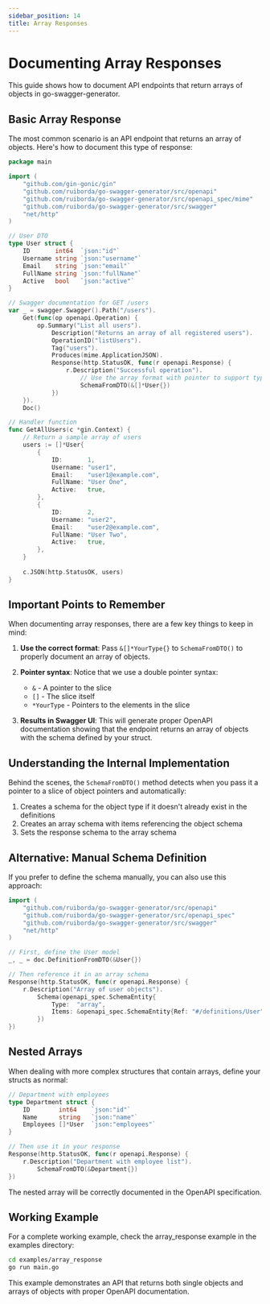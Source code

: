 ```yaml
---
sidebar_position: 14
title: Array Responses
---
```


# Documenting Array Responses

This guide shows how to document API endpoints that return arrays of objects in go-swagger-generator.

## Basic Array Response

The most common scenario is an API endpoint that returns an array of objects. Here's how to document this type of response:

```go
package main

import (
    "github.com/gin-gonic/gin"
    "github.com/ruiborda/go-swagger-generator/src/openapi"
    "github.com/ruiborda/go-swagger-generator/src/openapi_spec/mime"
    "github.com/ruiborda/go-swagger-generator/src/swagger"
    "net/http"
)

// User DTO
type User struct {
    ID       int64  `json:"id"`
    Username string `json:"username"`
    Email    string `json:"email"`
    FullName string `json:"fullName"`
    Active   bool   `json:"active"`
}

// Swagger documentation for GET /users
var _ = swagger.Swagger().Path("/users").
    Get(func(op openapi.Operation) {
        op.Summary("List all users").
            Description("Returns an array of all registered users").
            OperationID("listUsers").
            Tag("users").
            Produces(mime.ApplicationJSON).
            Response(http.StatusOK, func(r openapi.Response) {
                r.Description("Successful operation").
                    // Use the array format with pointer to support typed arrays
                    SchemaFromDTO(&[]*User{})
            })
    }).
    Doc()

// Handler function
func GetAllUsers(c *gin.Context) {
    // Return a sample array of users
    users := []*User{
        {
            ID:       1,
            Username: "user1",
            Email:    "user1@example.com",
            FullName: "User One",
            Active:   true,
        },
        {
            ID:       2,
            Username: "user2",
            Email:    "user2@example.com",
            FullName: "User Two",
            Active:   true,
        },
    }
    
    c.JSON(http.StatusOK, users)
}
```

## Important Points to Remember

When documenting array responses, there are a few key things to keep in mind:

1. **Use the correct format**: Pass `&[]*YourType{}` to `SchemaFromDTO()` to properly document an array of objects.

2. **Pointer syntax**: Notice that we use a double pointer syntax:
   - `&` - A pointer to the slice
   - `[]` - The slice itself
   - `*YourType` - Pointers to the elements in the slice

3. **Results in Swagger UI**: This will generate proper OpenAPI documentation showing that the endpoint returns an array of objects with the schema defined by your struct.

## Understanding the Internal Implementation

Behind the scenes, the `SchemaFromDTO()` method detects when you pass it a pointer to a slice of object pointers and automatically:

1. Creates a schema for the object type if it doesn't already exist in the definitions
2. Creates an array schema with items referencing the object schema
3. Sets the response schema to the array schema

## Alternative: Manual Schema Definition

If you prefer to define the schema manually, you can also use this approach:

```go
import (
    "github.com/ruiborda/go-swagger-generator/src/openapi"
    "github.com/ruiborda/go-swagger-generator/src/openapi_spec"
    "github.com/ruiborda/go-swagger-generator/src/swagger"
    "net/http"
)

// First, define the User model
_, _ = doc.DefinitionFromDTO(&User{})

// Then reference it in an array schema
Response(http.StatusOK, func(r openapi.Response) {
    r.Description("Array of user objects").
        Schema(openapi_spec.SchemaEntity{
            Type:  "array",
            Items: &openapi_spec.SchemaEntity{Ref: "#/definitions/User"},
        })
})
```

## Nested Arrays

When dealing with more complex structures that contain arrays, define your structs as normal:

```go
// Department with employees
type Department struct {
    ID        int64    `json:"id"`
    Name      string   `json:"name"`
    Employees []*User  `json:"employees"`
}

// Then use it in your response
Response(http.StatusOK, func(r openapi.Response) {
    r.Description("Department with employee list").
        SchemaFromDTO(&Department{})
})
```

The nested array will be correctly documented in the OpenAPI specification.

## Working Example

For a complete working example, check the array_response example in the examples directory:

```bash
cd examples/array_response
go run main.go
```

This example demonstrates an API that returns both single objects and arrays of objects with proper OpenAPI documentation.